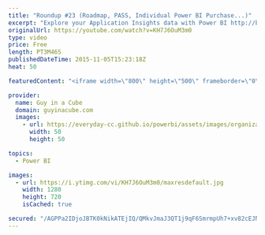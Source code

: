 ```yaml
---
title: "Roundup #23 (Roadmap, PASS, Individual Power BI Purchase...)"
excerpt: "Explore your Application Insights data with Power BI http://blogs.msdn.com/b/powerbi/archive/2015/11/04/explore-your-application-insights-data-with-power-bi.aspx  Power BI Weekly Service Update http://blogs.msdn.com/b/powerbi/archive/2015/11/03/power-bi-weekly-service-update-1103.aspx  Power BI User"
originalUrl: https://youtube.com/watch?v=KH7J6OuM3m0
type: video
price: Free
length: PT3M46S
publishedDateTime: 2015-11-05T15:23:18Z
heat: 50

featuredContent: "<iframe width=\"800\" height=\"500\" frameborder=\"0\" src=\"https://www.youtube.com/embed/KH7J6OuM3m0\" allow=\"accelerometer; autoplay; encrypted-media; gyroscope; picture-in-picture\" allowfullscreen></iframe>"

provider:
  name: Guy in a Cube
  domain: guyinacube.com
  images:
    - url: https://everyday-cc.github.io/powerbi/assets/images/organizations/guyinacube.com-50x50.jpg
      width: 50
      height: 50

topics:
  - Power BI

images:
  - url: https://i.ytimg.com/vi/KH7J6OuM3m0/maxresdefault.jpg
    width: 1280
    height: 720
    isCached: true

secured: "/AGPPa2IDjoJBTK0kNikATEjIQ/QMkvJmaJ3QT1j9qF6SmrmpUh7+xv82cEJNgxroBSBmzg4k4zr+zzP53TF1utYDzNTH2k80FLDtPo8DgmSFEyXaFPW8YLAQKZYiCXBZCG0Gz5tNbKQlJdZmBzHcHvcSkMicyIANx++tKW2AuWG8SYj1gqC/y1y1qqfyaKNWj3LGlwajPux1EkDzxmZnLwHDxtN//751byR0kEXiPkPDZRSr0tlIF5AY3RkSwy7Zc6rCwZJRzSfmduoPfvI0mr7P4JUcRYsbtvcDw6s8qULPopyH/VMOjzT7Q9pGz78tiJOYTad5V1eNLmkPfBy+FN0SQ01ll/AIEWFNF5yYNWeFQQ6V8MUk6eToUexzU/n2ImGlNUm/y9feuGC3dPmZaYAhHV4DOlAQ+Cx/9Bi07Q=;kY6egcYHzPdCv188hU9bbw=="
---
```


